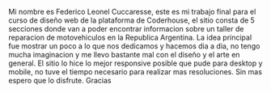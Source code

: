 Mi nombre es Federico Leonel Cuccaresse, este es mi trabajo final para el curso de diseño web de la plataforma de Coderhouse, el sitio consta de 5 secciones donde van a poder encontrar informacion sobre un taller de reparacion de motovehiculos en la Republica Argentina. La idea principal fue mostrar un poco a lo que nos dedicamos y hacemos dia a dia, no tengo mucha imaginacion y me llevo bastante mal con el diseño y el arte en general. El sitio lo hice lo mejor responsive posible que pude para desktop y mobile, no tuve el tiempo necesario para realizar mas resoluciones. Sin mas espero que lo disfrute. Gracias